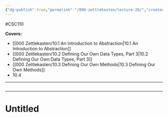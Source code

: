 ```yaml
---
{"dg-publish":true,"permalink":"/000-zettlekasten/lecture-26/","created":"2023-11-18T21:37:46.570-05:00","updated":"2023-11-18T21:38:17.082-05:00"}
---
```


#CSC110

**Covers:**
- [[000 Zettlekasten/10.1 An Introduction to Abstraction\|10.1 An Introduction to Abstraction]]
- [[000 Zettlekasten/10.2 Defining Our Own Data Types, Part 3\|10.2 Defining Our Own Data Types, Part 3]]
- [[000 Zettlekasten/10.3 Defining Our Own Methods\|10.3 Defining Our Own Methods]]
- 10.4
---
```table-of-contents
```
---
# Untitled